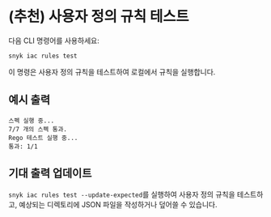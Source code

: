 # (추천) 사용자 정의 규칙 테스트

다음 CLI 명령어를 사용하세요:

```
snyk iac rules test
```

이 명령은 사용자 정의 규칙을 테스트하여 로컬에서 규칙을 실행합니다.

## **예시 출력**

```
스펙 실행 중...
7/7 개의 스펙 통과.
Rego 테스트 실행 중...
통과: 1/1
```

## **기대 출력 업데이트**

`snyk iac rules test --update-expected`를 실행하여 사용자 정의 규칙을 테스트하고, 예상되는 디렉토리에 JSON 파일을 작성하거나 덮어쓸 수 있습니다.